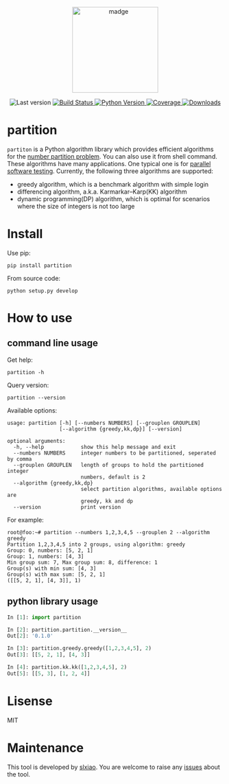 <p align="center">
	<img alt="madge" src="https://github.com/slxiao/partition/blob/master/logo.png" width="200">
</p>

<p align="center">
	<img alt="Last version" src="https://img.shields.io/github/tag/slxiao/partition.svg?style=flat-square" />
	<a href="https://travis-ci.org/slxiao/partition">
		<img alt="Build Status" src="http://img.shields.io/travis/slxiao/partition/master.svg?style=flat-square" />
	</a>
	<a href="https://pypi.org/project/partition/">
		<img alt="Python Version" src="https://img.shields.io/pypi/pyversions/partition.svg" />
	</a>
	<a href="https://coveralls.io/github/slxiao/partition?branch=master">
		<img alt="Coverage" src="https://coveralls.io/repos/github/slxiao/partition/badge.svg?branch=master" />
	</a>
	<a href="https://pepy.tech/project/partition">
		<img alt="Downloads" src="https://pepy.tech/badge/partition" />
	</a>
</p>

# partition
`partiton` is a Python algorithm library which provides efficient algorithms for the [number partition problem](https://en.wikipedia.org/wiki/Partition_problem). You can also use it from shell command. These algorithms have many applications. One typical one is for [parallel software testing](https://mp.weixin.qq.com/s/oq3-mJ7cA6f_lK0SviMVyw). Currently, the following three algorithms are supported:
- greedy algorithm, which is a benchmark algorithm with simple login
- differencing algorithm, a.k.a. Karmarkar–Karp(KK) algorithm
- dynamic programming(DP) algorithm, which is optimal for scenarios where the size of integers is not too large

# Install
Use pip:
```shell
pip install partition
```
From source code:
```shell
python setup.py develop
```
# How to use
## command line usage
Get help:
```shell
partition -h
```
Query version:
```shell
partition --version
```
Available options:
```shell
usage: partition [-h] [--numbers NUMBERS] [--grouplen GROUPLEN]
                 [--algorithm {greedy,kk,dp}] [--version]

optional arguments:
  -h, --help            show this help message and exit
  --numbers NUMBERS     integer numbers to be partitioned, seperated by comma
  --grouplen GROUPLEN   length of groups to hold the partitioned integer
                        numbers, default is 2
  --algorithm {greedy,kk,dp}
                        select partition algorithms, available options are
                        greedy, kk and dp
  --version             print version
```
For example:
```shell
root@foo:~# partition --numbers 1,2,3,4,5 --grouplen 2 --algorithm greedy
Partition 1,2,3,4,5 into 2 groups, using algorithm: greedy
Group: 0, numbers: [5, 2, 1]
Group: 1, numbers: [4, 3]
Min group sum: 7, Max group sum: 8, difference: 1
Group(s) with min sum: [4, 3]
Group(s) with max sum: [5, 2, 1]
([[5, 2, 1], [4, 3]], 1)
```

## python library usage
```python
In [1]: import partition

In [2]: partition.partition.__version__
Out[2]: '0.1.0'

In [3]: partition.greedy.greedy([1,2,3,4,5], 2)
Out[3]: [[5, 2, 1], [4, 3]]

In [4]: partition.kk.kk([1,2,3,4,5], 2)
Out[5]: [[5, 3], [1, 2, 4]]
```

# Lisense
MIT
# Maintenance
This tool is developed by [slxiao](https://github.com/slxiao). You are welcome to raise any [issues](https://github.com/slxiao/partition/issues) about the tool.